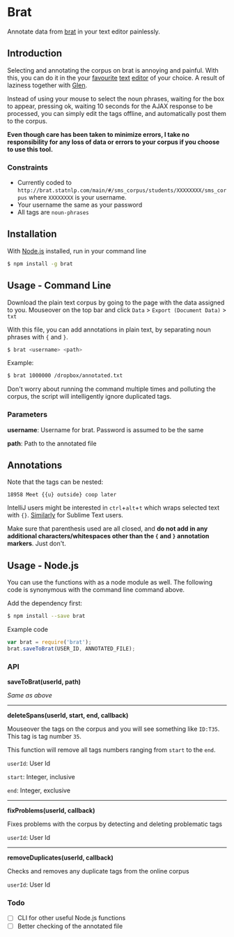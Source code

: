 # Brat

Annotate data from [brat](http://brat.nlplab.org) in your text editor painlessly.

## Introduction

Selecting and annotating the corpus on brat is annoying and painful. With this, you can do it in the your [favourite](http://www.sublimetext.com) [text](https://atom.io) [editor](https://www.jetbrains.com/idea/) of your choice. A result of laziness together with [Glen](https://github.com/gleniam). 

Instead of using your mouse to select the noun phrases, waiting for the box to appear, pressing ok, waiting 10 seconds for the AJAX response to be processed, you can simply edit the tags offline, and automatically post them to the corpus.

**Even though care has been taken to minimize errors, I take no responsibility for any loss of data or errors to your corpus if you choose to use this tool.**

### Constraints 

- Currently coded to `http://brat.statnlp.com/main/#/sms_corpus/students/XXXXXXXX/sms_corpus` where `XXXXXXXX` is your username. 
- Your username the same as your password
- All tags are `noun-phrases`

## Installation

With [Node.js](https://nodejs.org/en/) installed, run in your command line

```bash
$ npm install -g brat
```

## Usage - Command Line

Download the plain text corpus by going to the page with the data assigned to you. Mouseover on the top bar and click `Data` > `Export (Document Data)` > `txt`

With this file, you can add annotations in plain text, by separating noun phrases with `{` and `}`.

```bash
$ brat <username> <path>
```

Example:

```bash
$ brat 1000000 /dropbox/annotated.txt
```

Don't worry about running the command multiple times and polluting the corpus, the script will intelligently ignore duplicated tags.

### Parameters

**username**: Username for brat. Password is assumed to be the same

**path**: Path to the annotated file

## Annotations

Note that the tags can be nested:

```
18958 Meet {{u} outside} coop later
```

IntelliJ users might be interested in `ctrl`+`alt`+`t` which wraps selected text with `{}`. [Similarly](http://stackoverflow.com/questions/19278057/how-to-wrap-selection-in-curly-brackets-in-sublime-text-2-with-correct-indentati) for Sublime Text users.

Make sure that parenthesis used are all closed, and **do not add in any additional characters/whitespaces other than the `{` and `}` annotation markers**. Just don't.

## Usage - Node.js

You can use the functions with as a node module as well. The following code is synonymous with the command line command above.

Add the dependency first:

```bash
$ npm install --save brat
```

Example code

```javascript
var brat = require('brat');
brat.saveToBrat(USER_ID, ANNOTATED_FILE);
```

### API

**saveToBrat(userId, path)**

*Same as above*

---

**deleteSpans(userId, start, end, callback)**

Mouseover the tags on the corpus and you will see something like `ID:T35`. This tag is tag number `35`.
 
This function will remove all tags numbers ranging from `start` to the `end`.

`userId`: User Id

`start`: Integer, inclusive
 
`end`: Integer, exclusive

---

**fixProblems(userId, callback)**

Fixes problems with the corpus by detecting and deleting problematic tags

`userId`: User Id

---

**removeDuplicates(userId, callback)**

Checks and removes any duplicate tags from the online corpus

`userId`: User Id

### Todo

- [ ] CLI for other useful Node.js functions
- [ ] Better checking of the annotated file

